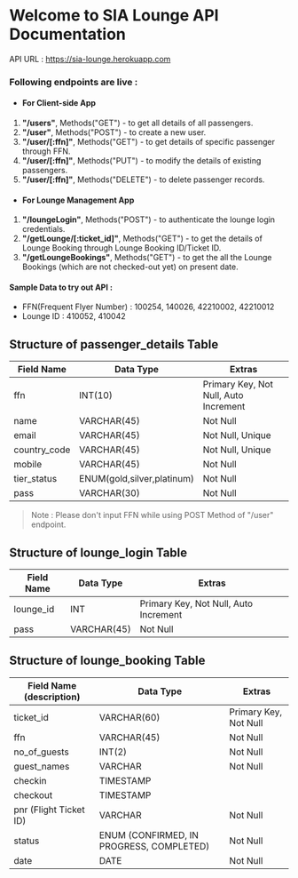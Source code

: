 # Welcome to SIA Lounge API Documentation

API URL : https://sia-lounge.herokuapp.com

### Following endpoints are live : 

* #### For Client-side App

1. **"/users"**, Methods("GET") - to get all details of all passengers.
2. **"/user"**, Methods("POST") -  to create a new user.
3. **"/user/[:ffn]"**, Methods("GET") - to get details of specific passenger through FFN.
4. **"/user/[:ffn]"**, Methods("PUT") - to modify the details of existing passengers.
5. **"/user/[:ffn]"**, Methods("DELETE") - to delete passenger records.

* #### For Lounge Management App

1. **"/loungeLogin"**, Methods("POST") - to authenticate the lounge login credentials.
2. **"/getLounge/[:ticket_id]"**, Methods("GET") - to get the details of Lounge Booking through Lounge Booking ID/Ticket ID.
3. **"/getLoungeBookings"**, Methods("GET") - to get the all the Lounge Bookings (which are not checked-out yet) on present date. 


#### Sample Data to try out API : 

* FFN(Frequent Flyer Number) : 100254, 140026, 42210002, 42210012
* Lounge ID : 410052, 410042

## Structure of passenger_details Table

| Field Name   |  Data Type                          |  Extras                                |
| ------------ | -------------                       | -------------------------------------- |            
| ffn          |  INT(10)                            | Primary Key, Not Null, Auto Increment  |
| name         |  VARCHAR(45)                        | Not Null                               |
| email        |  VARCHAR(45)                        | Not Null, Unique                       |
| country_code |  VARCHAR(45)                        | Not Null, Unique                       |
| mobile       |  VARCHAR(45)                        | Not Null                               |
| tier_status  |  ENUM(gold,silver,platinum)         | Not Null                               |
| pass         |  VARCHAR(30)                        | Not Null                               |

> Note : Please don't input FFN while using POST Method of "/user" endpoint.  

## Structure of lounge_login Table

| Field Name   |  Data Type                          |  Extras                                |
| ------------ | -------------                       | -------------------------------------- |            
| lounge_id    |  INT                                | Primary Key, Not Null, Auto Increment  |
| pass         |  VARCHAR(45)                        | Not Null                               |

## Structure of lounge_booking Table

| Field Name (description)   |  Data Type                          |  Extras                                |
| ------------               | ------------------                  | -------------------------------------- |            
| ticket_id                  |  VARCHAR(60)                        | Primary Key, Not Null                  |
| ffn                        |  VARCHAR(45)                        | Not Null                               |
| no_of_guests               |  INT(2)                             | Not Null                               |
| guest_names                |  VARCHAR                            | Not Null                               |
| checkin                    |  TIMESTAMP                          |                                        |
| checkout                   |  TIMESTAMP                          |                                        |
| pnr (Flight Ticket ID)     |  VARCHAR                            | Not Null                               |
| status                     | ENUM (CONFIRMED, IN PROGRESS, COMPLETED) | Not Null                          |
| date                       | DATE                                | Not Null                               |



